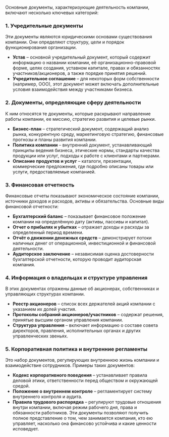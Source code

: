 Основные документы, характеризующие деятельность компании, включают несколько ключевых категорий:
### 1. **Учредительные документы**
   Эти документы являются юридическими основами существования компании. Они определяют структуру, цели и порядок функционирования организации.
- **Устав** – основной учредительный документ, который содержит информацию о названии компании, её организационно-правовой форме, целях создания, уставном капитале, правах и обязанностях участников/акционеров, а также порядке принятия решений.
- **Учредительное соглашение** – для некоторых форм собственности (например, ООО), этот документ может включать дополнительные условия взаимодействия между участниками бизнеса.
### 2. **Документы, определяющие сферу деятельности**
   К ним относятся те документы, которые раскрывают направление работы компании, ее миссию, стратегию развития и целевые рынки.
- **Бизнес-план** – стратегический документ, содержащий анализ рынка, конкурентную среду, маркетинговую стратегию, финансовые прогнозы и планы развития компании.
- **Политика компании** – внутренний документ, устанавливающий принципы ведения бизнеса, этические нормы, стандарты качества продукции или услуг, подходы к работе с клиентами и партнерами.
- **Описание продуктов и услуг** – каталоги, презентации, коммерческие предложения, где подробно описаны товары или услуги, предоставляемые компанией.
### 3. **Финансовая отчетность**
   Финансовые отчеты показывают экономическое состояние компании, источники доходов и расходов, активы и обязательства.
   Основные виды финансовой отчетности:
- **Бухгалтерский баланс** – показывает финансовое положение компании на определённую дату (активы, пассивы и капитал).
- **Отчет о прибылях и убытках** – отражает доходы и расходы за определенный период времени.
- **Отчёт о движении денежных средств** – демонстрирует потоки наличных денег от операционной, инвестиционной и финансовой деятельности.
- **Аудиторское заключение** – независимая оценка достоверности бухгалтерской отчетности, которую проводит аудиторская компания.
### 4. **Информация о владельцах и структуре управления**
   В этих документах отражены данные об акционерах, собственниках и управляющих структурах компании.
- **Реестр акционеров** – список всех держателей акций компании с указанием их долей участия.
- **Протоколы собраний акционеров/участников** – содержат решения, принятые высшим органом управления компании.
- **Структура управления** – включает информацию о составе совета директоров, правления, исполнительных органах и других управленческих звеньях.
### 5. **Корпоративная политика и внутренние регламенты**
   Это набор документов, регулирующих внутреннюю жизнь компании и взаимодействие сотрудников.
   Примеры таких документов:
- **Кодекс корпоративного поведения** – устанавливает правила деловой этики, ответственности перед обществом и окружающей средой.
- **Положение о внутреннем контроле** – регламентирует систему внутреннего контроля и аудита.
- **Правила трудового распорядка** – регулируют трудовые отношения внутри компании, включая режим рабочего дня, права и обязанности работников.
Эти документы позволяют получить полное представление о том, чем занимается компания, кто ею управляет, насколько она финансово устойчива и какие ценности исповедует.